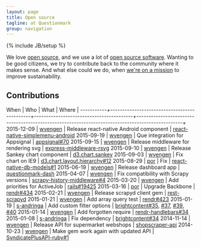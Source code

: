 ```yaml
---
layout: page
title: Open source
tagline: at Questionmark
group: navigation
---
```

{% include JB/setup %}

We love [open source](https://en.wikipedia.org/wiki/Open_source), and we use a
lot of [open source software](https://en.wikipedia.org/wiki/Open-source_software).
Wanting to be good citizens, we try to contribute back to the community where it makes sense.
And what else could we do, when [we're on a mission](http://www.thequestionmark.org/en/questionmark-organisation)
to improve sustainability.


## Contributions

When       | Who                                         | What                                    | Where                                                                                           |
-----------+---------------------------------------------+-----------------------------------------+-------------------------------------------------------------------------------------------------+
2015-12-09 | [wvengen](https://github.com/wvengen)       | Release react-native Android component  | [react-native-simplemenu-android](https://github.com/q-m/react-native-simplemenu-android)
2015-09-19 | [wvengen](https://github.com/wvengen)       | Que integration for Appsignal           | [appsignal#70](https://github.com/appsignal/appsignal/pull/70)
2015-09-15 | [wvengen](https://github.com/wvengen)       | Release middleware for rendering svg    | [express-middleware-rsvg](https://github.com/q-m/express-middleware-rsvg)
2015-09-10 | [wvengen](https://github.com/wvengen)       | Release Sankey chart component          | [d3.chart.sankey](https://github.com/q-m/d3.chart.sankey)
2015-09-03 | [wvengen](https://github.com/wvengen)       | Fix chart on IE9                        | [d3.chart.layout.hierarchy#12](https://github.com/bansaghi/d3.chart.layout.hierarchy/pull/12)
2015-08-29 | [por](https://github.com/por)               | Fix                                     | [react-native-db-models#1](https://github.com/darkrishabh/react-native-db-models/pull/1)
2015-06-19 | [wvengen](https://github.com/wvengen)       | Release dashboard app                   | [questionmark-dash](https://github.com/q-m/questionmark-dash)
2015-04-07 | [wvengen](https://github.com/wvengen)       | Fix compatibility with Scrapy versions  | [scrapy-history-middleware#4](https://github.com/playandbuild/scrapy-history-middleware/pull/4)
2015-03-20 | [wvengen](https://github.com/wvengen)       | Add priorities for ActiveJob            | [rails#19425](https://github.com/rails/rails/pull/19425)
2015-03-16 | [por](https://github.com/por)               | Upgrade Backbone                        | [rendr#434](https://github.com/rendrjs/rendr/pull/343)
2015-02-21 | [wvengen](https://github.com/wvengen)       | Release scrapyd client gem              | [rest-scrapyd](https://github.com/q-m/rest-scrapyd)
2015-01-21 | [wvengen](https://github.com/wvengen)       | Add array query test                    | [rendr#423](https://github.com/rendrjs/rendr/pull/423)
2015-01-19 | [s-andringa](https://github.com/s-andringa) | Add custom filter options               | [brightcontent#35](https://github.com/brightin/brightcontent/pull/35), [#37](https://github.com/brightin/brightcontent/pull/37), [#39](https://github.com/brightin/brightcontent/pull/39), [#40](https://github.com/brightin/brightcontent/pull/40)
2015-01-14 | [wvengen](https://github.com/wvengen)       | Add forgotten require                   | [rendr-handlebars#34](https://github.com/rendrjs/rendr-handlebars/pull/34)
2015-01-08 | [s-andringa](https://github.com/s-andringa) | Fix dependency                          | [brightcontent#34](https://github.com/brightin/brightcontent/pull/34)
2014-11-14 | [wvengen](https://github.com/wvengen)       | Release API for supermarket webshops    | [shopscraper-api](https://github.com/wvengen/shopscraper-api)
2014-10-23 | [wvengen](https://github.com/wvengen)       | Make gem work again with updated API    | [SyndicatePlusAPI-ruby#1](https://github.com/SyndicatePlus/SyndicatePlusAPI-Ruby/pull/1)

